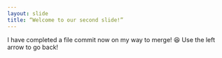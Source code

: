 ```yaml
---
layout: slide
title: “Welcome to our second slide!”
---
```

I have completed a file commit now on my way to merge! :satisfied:
Use the left arrow to go back!
